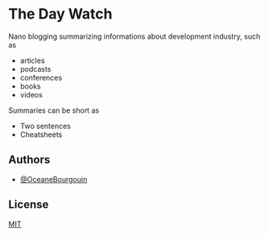 
# The Day Watch

Nano blogging summarizing informations about development industry, such as
- articles
- podcasts
- conferences
- books
- videos

Summaries can be short as 
- Two sentences
- Cheatsheets

## Authors

- [@OceaneBourgouin](https://github.com/OceaneBourgouin)

  
## License

[MIT](https://choosealicense.com/licenses/mit/)

  
